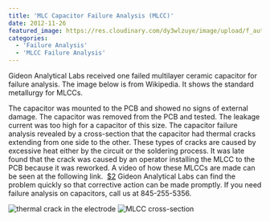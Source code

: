 ```yaml
---
title: 'MLC Capacitor Failure Analysis (MLCC)'
date: 2012-11-26
featured_image: https://res.cloudinary.com/dy3wlzuye/image/upload/f_auto,c_scale,w_250/v1/GideonLabs/thermo2.jpg
categories:
  - 'Failure Analysis'
  - 'MLCC Failure Analysis'
---
```


Gideon Analytical Labs received one failed multilayer ceramic capacitor for failure analysis. The image below is from Wikipedia. It shows the standard metallurgy for MLCCs.

The capacitor was mounted to the PCB and showed no signs of external damage. The capacitor was removed from the PCB and tested. The leakage current was too high for a capacitor of this size. The capacitor failure analysis revealed by a cross-section that the capacitor had thermal cracks extending from one side to the other. These types of cracks are caused by excessive heat either by the circuit or the soldering process. It was late found that the crack was caused by an operator installing the MLCC to the PCB because it was reworked. A video of how these MLCCs are made can be seen at the following link.  [\$2]($1)
Gideon Analytical Labs can find the problem quickly so that corrective action can be made promptly. If you need failure analysis on capacitors, call us at 845-255-5356.

![thermal crack in the electrode](https://res.cloudinary.com/dy3wlzuye/image/upload/f_auto,c_scale,w_300/GideonLabs/thermo2.jpg 'thermal crack in the electrode')
![MLCC cross-section](https://res.cloudinary.com/dy3wlzuye/image/upload/f_auto,c_scale,w_300/GideonLabs/thermo1.jpg 'MLCC cross section')
